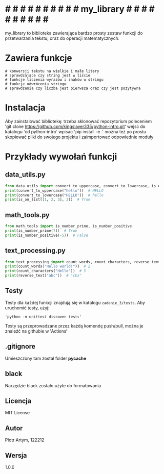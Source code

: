 
# # # # # # # # # # # my_library # # # # # # # # # # # 

my_library to biblioteka zawierająca bardzo prosty zestaw funkcji do przetwarzania tekstu, oraz do operacji matematycznych. 

# Zawiera funkcje 
    # konwersji tekstu na wielkie i małe litery
    # sprawdzające czy string jest w liście
    # funkcje liczenia wyrazów i znaków w stringu
    # funkcje odwrócenia stringu
    # sprawdzenia czy liczba jest pierwsza oraz czy jest pozytywna

# Instalacja 
Aby zainstalować bibliotekę:
    trzeba sklonować repozytorium poleceniem 
    'git clone https://github.com/kingslayer335/python-intro.git'
    wejsc do katalogu 'cd python-intro'
    wpisac 'pip install -e .'
    można też po prostu skopiować pliki do swojego projektu i zaimportować odpowiednie moduły

# Przykłady wywołań funkcji 

## data_utils.py
```python
from data_utils import convert_to_uppercase, convert_to_lowercase, is_on_list
print(convert_to_uppercase("hello"))  # HELLO
print(convert_to_lowercase("HELLO"))  # hello
print(is_on_list([1, 2, 3], 2))  # True
```
## math_tools.py
```python
from math_tools import is_number_prime, is_number_positive
print(is_number_prime(7))  # True
print(is_number_positive(-5))  # False
```
## text_processing.py
```python
from text_processing import count_words, count_characters, reverse_text
print(count_words("Hello world!"))  # 2
print(count_characters("Hello"))  # 5
print(reverse_text("abc"))  # "cba"
```
## Testy 
Testy dla każdej funkcji znajdują się w katalogu `zadanie_3/tests`. Aby uruchomić testy, użyj:

```
'python -m unittest discover tests'
```
Testy są przeprowadzane przez każdą komendę push/pull, można je znaleźć na githubie w 'Actions'

## .gitignore 
Umieszczony tam został folder __pycache__

## black 
Narzędzie black zostało użyte do formatowania

## Licencja 
MIT License

## Autor 
Piotr Artym, 122212

## Wersja 
1.0.0

